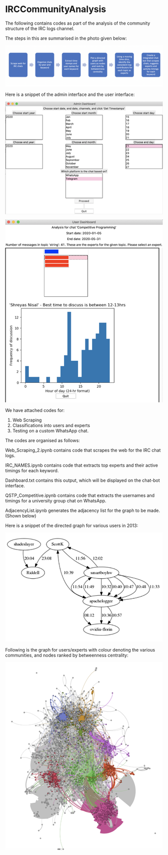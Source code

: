 # IRCCommunityAnalysis
The following contains codes as part of the analysis of the community structure of the IRC logs channel. 

The steps in this are summarised in the photo given below:

![Steps for creation of chat-bot](https://github.com/soundarya98/IRCCommunityAnalysis/blob/master/Images/Project_Flow.png)

Here is a snippet of the admin interface and the user interface:

![Admin Interface](https://github.com/soundarya98/IRCCommunityAnalysis/blob/master/Images/admin-1.png)

![User Interface](https://github.com/soundarya98/IRCCommunityAnalysis/blob/master/Images/user-2.png)

We have attached codes for:
1. Web Scraping
2. Classifications into users and experts
3. Testing on a custom WhatsApp chat.

The codes are organised as follows:

Web_Scraping_2.ipynb contains code that scrapes the web for the IRC chat logs.

IRC_NAMES.ipynb contains code that extracts top experts and their active timings for each keyword.

Dashboard.txt contains this output, which will be displayed on the chat-bot interface.

QSTP_Competitive.ipynb contains code that extracts the usernames and timings for a university group chat on WhatsApp.

AdjacencyList.ipynb generates the adjacency list for the graph to be made. (Shown below)



Here is a snippet of the directed graph for various users in 2013:

![Directed Graph](https://github.com/soundarya98/IRCCommunityAnalysis/blob/master/Images/DirectedGraph.png)

Following is the graph for users/experts with colour denoting the various communities, and nodes ranked by betweenness centrality:

![GephiGraph2](https://github.com/soundarya98/IRCCommunityAnalysis/blob/master/Images/GephiGraph2.png)
